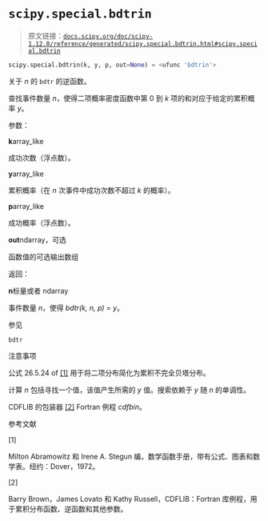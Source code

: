 # `scipy.special.bdtrin`

> 原文链接：[`docs.scipy.org/doc/scipy-1.12.0/reference/generated/scipy.special.bdtrin.html#scipy.special.bdtrin`](https://docs.scipy.org/doc/scipy-1.12.0/reference/generated/scipy.special.bdtrin.html#scipy.special.bdtrin)

```py
scipy.special.bdtrin(k, y, p, out=None) = <ufunc 'bdtrin'>
```

关于 *n* 的 `bdtr` 的逆函数。

查找事件数量 *n*，使得二项概率密度函数中第 0 到 *k* 项的和对应于给定的累积概率 *y*。

参数：

**k**array_like

成功次数（浮点数）。

**y**array_like

累积概率（在 *n* 次事件中成功次数不超过 *k* 的概率）。

**p**array_like

成功概率（浮点数）。

**out**ndarray，可选

函数值的可选输出数组

返回：

**n**标量或者 ndarray

事件数量 *n*，使得 *bdtr(k, n, p) = y*。

参见

`bdtr`  

注意事项

公式 26.5.24 of [[1]](#r031c329abc0e-1) 用于将二项分布简化为累积不完全贝塔分布。

计算 *n* 包括寻找一个值，该值产生所需的 *y* 值。搜索依赖于 *y* 随 *n* 的单调性。

CDFLIB 的包装器 [[2]](#r031c329abc0e-2) Fortran 例程 *cdfbin*。

参考文献

[1]

Milton Abramowitz 和 Irene A. Stegun 编，数学函数手册，带有公式、图表和数学表。纽约：Dover，1972。

[2]

Barry Brown，James Lovato 和 Kathy Russell，CDFLIB：Fortran 库例程，用于累积分布函数、逆函数和其他参数。
